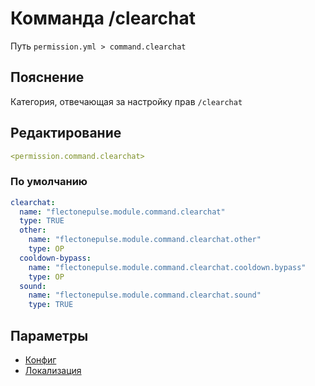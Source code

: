 # Комманда /clearchat
Путь `permission.yml > command.clearchat`

## Пояснение
Категория, отвечающая за настройку прав `/clearchat`

## Редактирование
```yaml
<permission.command.clearchat>
```

### По умолчанию
```yaml
clearchat:
  name: "flectonepulse.module.command.clearchat"
  type: TRUE
  other:
    name: "flectonepulse.module.command.clearchat.other"
    type: OP
  cooldown-bypass:
    name: "flectonepulse.module.command.clearchat.cooldown.bypass"
    type: OP
  sound:
    name: "flectonepulse.module.command.clearchat.sound"
    type: TRUE
```

## Параметры

- [Конфиг](/docs/command/clearchat/)
- [Локализация](/docs/localizations/ru_ru/command/clearchat/)

<!--@include: @/parts/permission/permissionTier3.md-->
<!--@include: @/parts/permission/other.md-->
<!--@include: @/parts/permission/cooldown.md-->
<!--@include: @/parts/permission/sound.md-->

